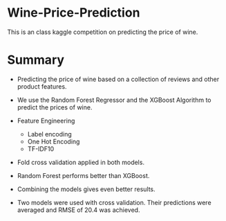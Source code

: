 # Wine-Price-Prediction
This is an class kaggle  competition on predicting the price of wine.

# Summary

* Predicting the price of wine based on a collection of reviews and other
product features.

* We use the Random Forest Regressor and the XGBoost Algorithm to
 predict the prices of wine.
 
 * Feature Engineering 
 
   * Label encoding
   * One Hot Encoding
   * TF-IDF10
   
* Fold cross validation applied in both models.

* Random Forest performs better than XGBoost.

* Combining the models gives even better results.
   
 
   
* Two models were used with cross validation. Their predictions were
averaged and RMSE of 20.4 was achieved.
